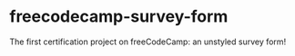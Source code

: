 # freecodecamp-survey-form
The first certification project on freeCodeCamp: an unstyled survey form!
